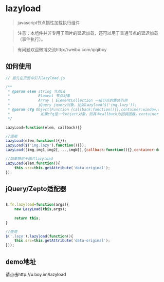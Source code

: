 lazyload
==========

> javascript节点惰性加载执行组件

> 注意：本组件并非专用于图片的延迟加载，还可以用于普通节点的延迟加载（事件执行）。

> 有问题欢迎微博交流http://weibo.com/qiqiboy

## 如何使用
```javascript
// 首先在页面中引入lazyload.js

/**
 * @param elem string 节点id
 *		  	   Element 节点对象
 *		  	   Array | ElementCollection 一组节点的集合引用
 *			   jQuery jquery对象，比如lazyload($('img.lazy'));
 * @param cfg Object|Function {callback:function(){},container:window,range:0} 如果cfg是一个函数，则默认为回调函数
 *				如果cfg是一个object对象，则其中callback为回调函数，container为检测容器，range为检测范围容差，即目标节点距离视野中出现的距离
 */

LazyLoad=function(elem, callback){}

//调用
LazyLoad(elem,function(){});
LazyLoad($('img.lazy'),function(){});
LazyLoad([img,img1,img2[,...,imgN]],{callback:function(){},container:document.getElementById('container'));

//如果想用于图片lazyload
LazyLoad(elem,function(){
	this.src=this.getAttribute('data-original');
});

````

## jQuery/Zepto适配器
```javascript

$.fn.lazyload=function(args){
	new LazyLoad(this,args);
	
	return this;
}

//使用
$('.lazy').lazyload(function(){
	this.src=this.getAttribute('data-original');
}));

````

## demo地址
请点击http://u.boy.im/lazyload